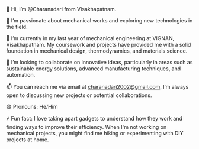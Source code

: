 👋 Hi, I’m @Charanadari from Visakhapatnam.

👀 I’m passionate about mechanical works and exploring new technologies in the field.

🌱 I’m currently in my last year of mechanical engineering at VIGNAN, Visakhapatnam. My coursework and projects have provided me with a solid foundation in mechanical design, thermodynamics, and materials science.

💞️ I’m looking to collaborate on innovative ideas, particularly in areas such as sustainable energy solutions, advanced manufacturing techniques, and automation.

📫 You can reach me via email at charanadari2002@gmail.com. I’m always open to discussing new projects or potential collaborations.

😄 Pronouns: He/Him

⚡ Fun fact: I love taking apart gadgets to understand how they work and finding ways to improve their efficiency. When I'm not working on mechanical projects, you might find me hiking or experimenting with DIY projects at home.

<!---
Charanadari/Charanadari is a ✨ special ✨ repository because its `README.md` (this file) appears on your GitHub profile.
You can click the Preview link to take a look at your changes.
--->
